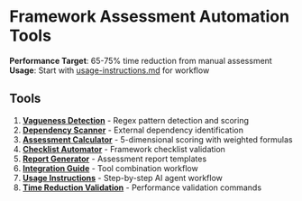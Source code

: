 # Framework Assessment Automation Tools

**Performance Target**: 65-75% time reduction from manual assessment
**Usage**: Start with [usage-instructions.md](usage-instructions.md) for workflow

## Tools

1. **[Vagueness Detection](vagueness-detector.md)** - Regex pattern detection and scoring
2. **[Dependency Scanner](dependency-scanner.md)** - External dependency identification  
3. **[Assessment Calculator](assessment-calculator.md)** - 5-dimensional scoring with weighted formulas
4. **[Checklist Automator](checklist-automator.md)** - Framework checklist validation
5. **[Report Generator](report-generator.md)** - Assessment report templates
6. **[Integration Guide](integration-guide.md)** - Tool combination workflow
7. **[Usage Instructions](usage-instructions.md)** - Step-by-step AI agent workflow  
8. **[Time Reduction Validation](time-reduction-validation.md)** - Performance validation commands